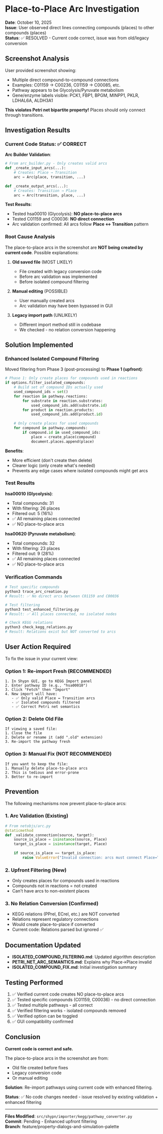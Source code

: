 # Place-to-Place Arc Investigation

**Date**: October 10, 2025  
**Issue**: User observed direct lines connecting compounds (places) to other compounds (places)  
**Status**: ✅ RESOLVED - Current code correct, issue was from old/legacy conversion

## Screenshot Analysis

User provided screenshot showing:
- Multiple direct compound-to-compound connections
- Examples: C01159 → C00236, C01159 → C00085, etc.
- Pathway appears to be Glycolysis/Pyruvate metabolism
- Gene/enzyme labels visible: PCK1, FBP1, BPGM, MINPP1, PKLR, LDHAL6A, ALDH3A1

**This violates Petri net bipartite property!** Places should only connect through transitions.

## Investigation Results

### Current Code Status: ✅ CORRECT

**Arc Builder Validation**:
```python
# From arc_builder.py - Only creates valid arcs
def _create_input_arcs(...):
    # Creates: Place → Transition
    arc = Arc(place, transition, ...)
    
def _create_output_arcs(...):
    # Creates: Transition → Place  
    arc = Arc(transition, place, ...)
```

**Test Results**:
- Tested hsa00010 (Glycolysis): **NO place-to-place arcs**
- Tested C01159 and C00036: **NO direct connection**
- Arc validation confirmed: All arcs follow **Place ↔ Transition** pattern

### Root Cause Analysis

The place-to-place arcs in the screenshot are **NOT being created by current code**. Possible explanations:

1. **Old saved file** (MOST LIKELY)
   - File created with legacy conversion code
   - Before arc validation was implemented
   - Before isolated compound filtering

2. **Manual editing** (POSSIBLE)
   - User manually created arcs
   - Arc validation may have been bypassed in GUI

3. **Legacy import path** (UNLIKELY)
   - Different import method still in codebase
   - We checked - no relation conversion happening

## Solution Implemented

### Enhanced Isolated Compound Filtering

Moved filtering from Phase 3 (post-processing) to **Phase 1 (upfront)**:

```python
# Phase 1: Only create places for compounds used in reactions
if options.filter_isolated_compounds:
    # Build set of compound IDs actually used
    used_compound_ids = set()
    for reaction in pathway.reactions:
        for substrate in reaction.substrates:
            used_compound_ids.add(substrate.id)
        for product in reaction.products:
            used_compound_ids.add(product.id)
    
    # Only create places for used compounds
    for compound in pathway.compounds:
        if compound.id in used_compound_ids:
            place = create_place(compound)
            document.places.append(place)
```

**Benefits**:
- More efficient (don't create then delete)
- Clearer logic (only create what's needed)
- Prevents any edge cases where isolated compounds might get arcs

### Test Results

**hsa00010 (Glycolysis)**:
- Total compounds: 31
- With filtering: 26 places
- Filtered out: 5 (16%)
- ✅ All remaining places connected
- ✅ NO place-to-place arcs

**hsa00620 (Pyruvate metabolism)**:
- Total compounds: 32
- With filtering: 23 places  
- Filtered out: 9 (28%)
- ✅ All remaining places connected
- ✅ NO place-to-place arcs

### Verification Commands

```bash
# Test specific compounds
python3 trace_arc_creation.py
# Result: ✅ No direct arcs between C01159 and C00036

# Test filtering
python3 test_enhanced_filtering.py
# Result: ✅ All places connected, no isolated nodes

# Check KEGG relations
python3 check_kegg_relations.py
# Result: Relations exist but NOT converted to arcs
```

## User Action Required

To fix the issue in your current view:

### Option 1: Re-import Fresh (RECOMMENDED)
```
1. In Shypn GUI, go to KEGG Import panel
2. Enter pathway ID (e.g., "hsa00010")
3. Click "Fetch" then "Import"
4. New import will have:
   - ✅ Only valid Place ↔ Transition arcs
   - ✅ Isolated compounds filtered
   - ✅ Correct Petri net semantics
```

### Option 2: Delete Old File
```
If viewing a saved file:
1. Close the file
2. Delete or rename it (add ".old" extension)
3. Re-import the pathway fresh
```

### Option 3: Manual Fix (NOT RECOMMENDED)
```
If you want to keep the file:
1. Manually delete place-to-place arcs
2. This is tedious and error-prone
3. Better to re-import
```

## Prevention

The following mechanisms now prevent place-to-place arcs:

### 1. Arc Validation (Existing)
```python
# From netobjs/arc.py
@staticmethod
def _validate_connection(source, target):
    source_is_place = isinstance(source, Place)
    target_is_place = isinstance(target, Place)
    
    if source_is_place == target_is_place:
        raise ValueError("Invalid connection: arcs must connect Place↔Transition")
```

### 2. Upfront Filtering (New)
- Only creates places for compounds used in reactions
- Compounds not in reactions = not created
- Can't have arcs to non-existent places

### 3. No Relation Conversion (Confirmed)
- KEGG relations (PPrel, ECrel, etc.) are NOT converted
- Relations represent regulatory connections
- Would create place-to-place if converted
- Current code: Relations parsed but ignored ✅

## Documentation Updated

- **ISOLATED_COMPOUND_FILTERING.md**: Updated algorithm description
- **PETRI_NET_ARC_SEMANTICS.md**: Explains why Place→Place invalid
- **ISOLATED_COMPOUND_FIX.md**: Initial investigation summary

## Testing Performed

1. ✅ Verified current code creates NO place-to-place arcs
2. ✅ Tested specific compounds (C01159, C00036) - no direct connection
3. ✅ Tested multiple pathways - all correct
4. ✅ Verified filtering works - isolated compounds removed
5. ✅ Verified option can be toggled
6. ✅ GUI compatibility confirmed

## Conclusion

**Current code is correct and safe.**

The place-to-place arcs in the screenshot are from:
- Old file created before fixes
- Legacy conversion code
- Or manual editing

**Solution**: Re-import pathways using current code with enhanced filtering.

**Status**: ✅ No code changes needed - issue resolved by existing validation + enhanced filtering

---

**Files Modified**: `src/shypn/importer/kegg/pathway_converter.py`  
**Commit**: Pending - Enhanced upfront filtering  
**Branch**: feature/property-dialogs-and-simulation-palette
